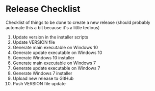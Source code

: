 # Release Checklist

Checklist of things to be done to create a new release
(should probably automate this a bit because it's a little tedious)

1. Update version in the installer scripts
2. Update VERSION file
3. Generate main executable on Windows 10
4. Generate update executable on Windows 10
5. Generate Windows 10 installer
6. Generate main executable on Windows 7
7. Generate update executable on Windows 7
8. Generate Windows 7 installer
9. Upload new release to GitHub
10. Push VERSION file update
